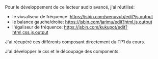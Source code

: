Pour le développement de ce lecteur audio avancé, j'ai réutilisé:
- le viusaliseur de fréquence: https://jsbin.com/wenuvub/edit?js,output 
- le balance gauche/droite: https://jsbin.com/jarimu/edit?html,js,output
- l'égaliseur de fréquence: https://jsbin.com/kukupot/edit?html,css,js,output

J'ai récupéré ces différents composant directement du TP1 du cours.

J'ai développer le css et le découpage des components